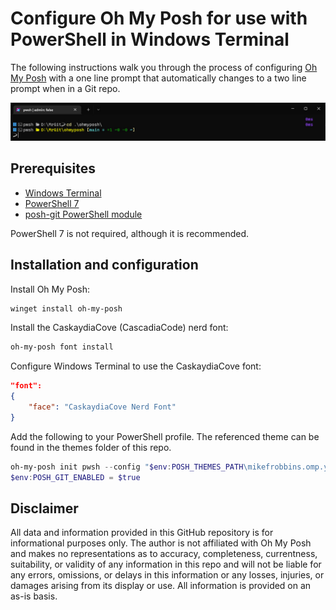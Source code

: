 # Configure Oh My Posh for use with PowerShell in Windows Terminal

The following instructions walk you through the process of configuring
[Oh My Posh](https://ohmyposh.dev/) with a one line prompt that automatically changes to a two line
prompt when in a Git repo.

![oh-my-posh-custom-prompt.jpg](images/oh-my-posh-custom-prompt.jpg)

## Prerequisites

- [Windows Terminal](https://docs.microsoft.com/windows/terminal/install)
- [PowerShell 7](https://docs.microsoft.com/powershell/scripting/install/installing-powershell-on-windows)
- [posh-git PowerShell module](https://www.powershellgallery.com/packages/posh-git/)

PowerShell 7 is not required, although it is recommended.

## Installation and configuration

Install Oh My Posh:

```powershell
winget install oh-my-posh
```

Install the CaskaydiaCove (CascadiaCode) nerd font:

```powershell
oh-my-posh font install
```

Configure Windows Terminal to use the CaskaydiaCove font:

```json
"font":
{
    "face": "CaskaydiaCove Nerd Font"
}
```

Add the following to your PowerShell profile. The referenced theme can be found in the themes folder
of this repo.

```powershell
oh-my-posh init pwsh --config "$env:POSH_THEMES_PATH\mikefrobbins.omp.yaml" | Invoke-Expression
$env:POSH_GIT_ENABLED = $true
```

## Disclaimer

All data and information provided in this GitHub repository is for informational purposes only. The
author is not affiliated with Oh My Posh and makes no representations as to accuracy, completeness,
currentness, suitability, or validity of any information in this repo and will not be liable for any
errors, omissions, or delays in this information or any losses, injuries, or damages arising from
its display or use. All information is provided on an as-is basis.
